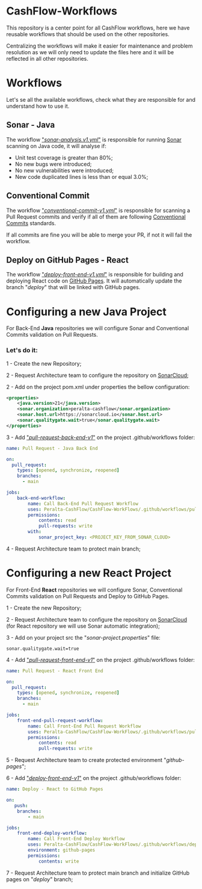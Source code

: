 # CashFlow-Workflows

This repository is a center point for all CashFlow workflows, here we have reusable workflows that should be used on the other repositories.

Centralizing the workflows will make it easier for maintenance and problem resolution as we will only need to update the files here and it will be reflected in all other repositories.

# Workflows

Let's se all the available workflows, check what they are responsible for and understand how to use it.

## Sonar - Java

The workflow ["_sonar-analysis.v1.yml_"](https://github.com/Peralta-CashFlow/CashFlow-WorkFlows/blob/main/.github/workflows/sonar-analysis-v1.yml) is responsible for running [Sonar](https://www.sonarsource.com/) scanning on Java code, it will analyse if:

- Unit test coverage is greater than 80%;
- No new bugs were introduced;
- No new vulnerabilities were introduced;
- New code duplicated lines is less than or equal 3.0%;

## Conventional Commit

The workflow ["_conventional-commit-v1.yml_"](https://github.com/Peralta-CashFlow/CashFlow-WorkFlows/blob/main/.github/workflows/conventional-commit-v1.yml) is responsible for scanning a Pull Request commits and verify if all of them are following [Conventional Commits](https://www.conventionalcommits.org/en/v1.0.0/) standards.

If all commits are fine you will be able to merge your PR, if not it will fail the workflow.

## Deploy on GitHub Pages - React

The workflow ["_deploy-front-end-v1.yml_"](https://github.com/Peralta-CashFlow/CashFlow-WorkFlows/blob/main/.github/workflows/deploy-front-end-v1.yml) is responsible for building and deploying React code on [GitHub Pages](https://docs.github.com/en/pages/getting-started-with-github-pages/about-github-pages). It will automatically update the branch "_deploy_" that will be linked with GitHub pages.

# Configuring a new Java Project

For Back-End **Java** repositories we will configure Sonar and Conventional Commits validation on Pull Requests. 

### Let's do it:

1 - Create the new Repository;

2 - Request Architecture team to configure the repository on [SonarCloud](https://sonarcloud.io/organizations/peralta-cashflow/);

2 - Add on the project pom.xml under properties the bellow configuration:

```xml
<properties>
	<java.version>21</java.version>
	<sonar.organization>peralta-cashflow</sonar.organization>
	<sonar.host.url>https://sonarcloud.io</sonar.host.url>
	<sonar.qualitygate.wait>true</sonar.qualitygate.wait>
</properties>
```

3 - Add ["_pull-request-back-end-v1_"](https://github.com/Peralta-CashFlow/CashFlow-WorkFlows/blob/main/.github/workflows/pull-request-back-end-v1.yml) on the project .github/workflows folder:

```yml
name: Pull Request - Java Back End

on:
  pull_request:
    types: [opened, synchronize, reopened]
    branches:
      - main

jobs:
    back-end-workflow:
        name: Call Back-End Pull Request Workflow
        uses: Peralta-CashFlow/CashFlow-WorkFlows/.github/workflows/pull-request-back-end-v1.yml@main
        permissions:
            contents: read
            pull-requests: write 
        with:
            sonar_project_key: <PROJECT_KEY_FROM_SONAR_CLOUD>
```

4 - Request Architecture team to protect main branch;

# Configuring a new React Project

For Front-End **React** repositories we will configure Sonar, Conventional Commits validation on Pull Requests and Deploy to GitHub Pages.

1 - Create the new Repository;

2 - Request Architecture team to configure the repository on [SonarCloud](https://sonarcloud.io/organizations/peralta-cashflow/) (for React repository we will use Sonar automatic integration);

3 - Add on your project src the "_sonar-project.properties_" file:

```properties
sonar.qualitygate.wait=true
```

4 - Add ["_pull-request-front-end-v1_"](https://github.com/Peralta-CashFlow/CashFlow-WorkFlows/blob/main/.github/workflows/pull-request-front-end-v1.yml) on the project .github/workflows folder:

```yml
name: Pull Request - React Front End

on:
  pull_request:
    types: [opened, synchronize, reopened]
    branches:
      - main

jobs:
    front-end-pull-request-workflow:
        name: Call Front-End Pull Request Workflow
        uses: Peralta-CashFlow/CashFlow-WorkFlows/.github/workflows/pull-request-front-end-v1.yml@main
        permissions:
            contents: read
            pull-requests: write 
```

5 - Request Architecture team to create protected environment "_github-pages_";

6 - Add ["_deploy-front-end-v1_"](https://github.com/Peralta-CashFlow/CashFlow-WorkFlows/blob/main/.github/workflows/deploy-front-end-v1.yml) on the project .github/workflows folder:

```yml
name: Deploy - React to GitHub Pages

on: 
   push:
    branches:
        - main

jobs:
    front-end-deploy-workflow:
        name: Call Front-End Deploy Workflow
        uses: Peralta-CashFlow/CashFlow-WorkFlows/.github/workflows/deploy-front-end-v1.yml@main
        environment: github-pages
        permissions:
            contents: write
```

7 - Request Architecture team to protect main branch and initialize GitHub pages on "_deploy_" branch;
